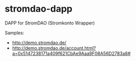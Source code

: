 # stromdao-dapp
DAPP for StromDAO (Stromkonto Wrapper)

Samples:
- http://demo.stromdao.de/
- http://demo.stromdao.de/account.html?a=0x5147238171a409f621CbAe9Aaa9F08A56D2783a8#
